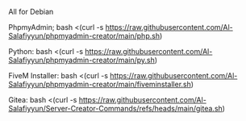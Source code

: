 All for Debian

PhpmyAdmin;   bash <(curl -s https://raw.githubusercontent.com/Al-Salafiyyun/phpmyadmin-creator/main/php.sh)

Python: bash <(curl -s https://raw.githubusercontent.com/Al-Salafiyyun/phpmyadmin-creator/main/py.sh)

FiveM Installer: bash <(curl -s https://raw.githubusercontent.com/Al-Salafiyyun/phpmyadmin-creator/main/fiveminstaller.sh)

Gitea: bash <(curl -s https://raw.githubusercontent.com/Al-Salafiyyun/Server-Creator-Commands/refs/heads/main/gitea.sh)
